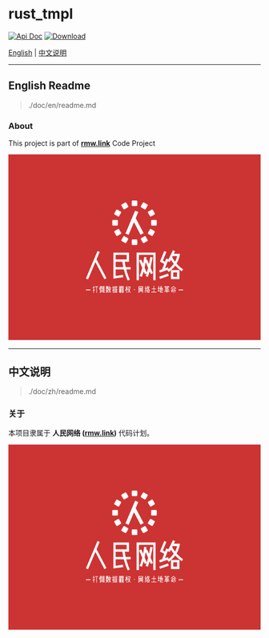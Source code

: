 # rust_tmpl

<a href="https://docs.rs/rust_tmpl"><img src="https://img.shields.io/badge/RUST-API%20DOC-blue?style=for-the-badge&logo=docs.rs&labelColor=333" alt="Api Doc"></a>
<a href="https://github.com/rmw-lib/rust_tmpl/releases"><img src="https://img.shields.io/badge/Download-EXE-090?style=for-the-badge&logo=rust&labelColor=333" alt="Download"></a>

[English](#english-readme) | [中文说明](#中文说明)

---

## English Readme

> ./doc/en/readme.md

### About

This project is part of **[rmw.link](//rmw.link)** Code Project

![rmw.link logo](https://raw.githubusercontent.com/rmw-link/logo/master/rmw.red.bg.svg)

---

## 中文说明

> ./doc/zh/readme.md

### 关于

本项目隶属于 **人民网络 ([rmw.link](//rmw.link))** 代码计划。

![人民网络海报](https://raw.githubusercontent.com/rmw-link/logo/master/rmw.red.bg.svg)
